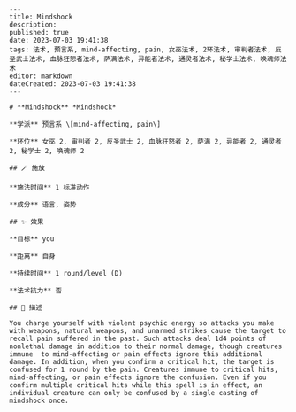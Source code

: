 
    ---
    title: Mindshock
    description: 
    published: true
    date: 2023-07-03 19:41:38
    tags: 法术, 预言系, mind-affecting, pain, 女巫法术, 2环法术, 审判者法术, 反圣武士法术, 血脉狂怒者法术, 萨满法术, 异能者法术, 通灵者法术, 秘学士法术, 唤魂师法术
    editor: markdown
    dateCreated: 2023-07-03 19:41:38
    ---

    # **Mindshock** *Mindshock*

    **学派** 预言系 \[mind-affecting, pain\] 

    **环位** 女巫 2, 审判者 2, 反圣武士 2, 血脉狂怒者 2, 萨满 2, 异能者 2, 通灵者 2, 秘学士 2, 唤魂师 2

    ## 🪄 施放

    **施法时间** 1 标准动作

    **成分** 语言, 姿势

    ## ✨ 效果 

    **目标** you 

    **距离** 自身  

    **持续时间** 1 round/level (D) 

    **法术抗力** 否

    ## 📖 描述

    You charge yourself with violent psychic energy so attacks you make with weapons, natural weapons, and unarmed strikes cause the target to recall pain suffered in the past. Such attacks deal 1d4 points of nonlethal damage in addition to their normal damage, though creatures immune  to mind-affecting or pain effects ignore this additional damage. In addition, when you confirm a critical hit, the target is confused for 1 round by the pain. Creatures immune to critical hits, mind-affecting, or pain effects ignore the confusion. Even if you confirm multiple critical hits while this spell is in effect, an individual creature can only be confused by a single casting of mindshock once.
    